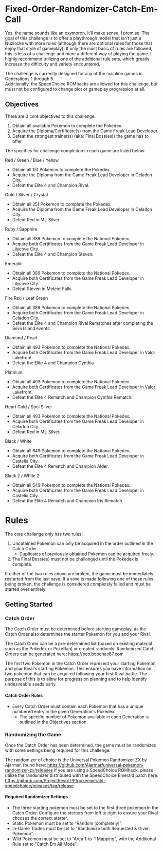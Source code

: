 # Fixed-Order-Randomizer-Catch-Em-Call
Yes, the name sounds like an oxymoron. It'll make sense, I promise. The goal of this challenge is to offer a playthrough model that isn’t just a Nuzlocke with more rules (although there are optional rules for those that enjoy that style of gameplay).  If only the most basic of rules are followed, this is less of a challenge and more a different way of playing the game.  I highly recommend utilizing one of the additional rule sets, which greatly increase the difficulty and variety encountered.

The challenge is currently designed for any of the mainline games in Generations 1 through 5.  
Additionally, the SpeedChoice ROMhacks are allowed for this challenge, but must not be configured to change plot or gameplay progression at all.


## Objectives
There are 3 core objectives to this challenge:
1. Obtain all available Pokemon to complete the Pokedex.
2. Acquire the Diploma/Certificate(s) from the Game Freak Lead Developer.
3. Defeat the strongest trainer(s) (aka: Final Boss(es)) the game has to offer.

The specifics for challenge completion in each game are listed below:

Red / Green / Blue / Yellow
- Obtain all 151 Pokemon to complete the Pokedex.
- Acquire the Diploma from the Game Freak Lead Developer in Celadon City.
- Defeat the Elite 4 and Champion Rival.

Gold / Silver / Crystal
- Obtain all 251 Pokemon to complete the Pokedex.
- Acquire the Diploma from the Game Freak Lead Developer in Celadon City.
- Defeat Red in Mt. Silver.

Ruby / Sapphire
- Obtain all 386 Pokemon to complete the National Pokedex.
- Acquire both Certificates from the Game Freak Lead Developer in Lilycove City.
- Defeat the Elite 4 and Champion Steven.

Emerald
- Obtain all 386 Pokemon to complete the National Pokedex.
- Acquire both Certificates from the Game Freak Lead Developer in Lilycove City.
- Defeat Steven in Meteor Falls.

Fire Red / Leaf Green
- Obtain all 386 Pokemon to complete the National Pokedex.
- Acquire both Certificates from the Game Freak Lead Developer in Celadon City.
- Defeat the Elite 4 and Champion Rival Rematches after completing the Sevii Island events.

Diamond / Pearl
- Obtain all 493 Pokemon to complete the National Pokedex.
- Acquire both Certificates from the Game Freak Lead Developer in Valor Lakefront.
- Defeat the Elite 4 and Champion Cynthia

Platinum
- Obtain all 493 Pokemon to complete the National Pokedex.
- Acquire both Certificates from the Game Freak Lead Developer in Valor Lakefront.
- Defeat the Elite 4 Rematch and Champion Cynthia Rematch.

Heart Gold / Soul Silver
- Obtain all 493 Pokemon to complete the National Pokedex.
- Acquire both Certificates from the Game Freak Lead Developer in Celadon City.
- Defeat Red in Mt. Silver.

Black / White
- Obtain all 649 Pokemon to complete the National Pokedex.
- Acquire both Certificates from the Game Freak Lead Developer in Castelia City.
- Defeat the Elite 4 Rematch and Champion Alder.

Black 2 / White 2
- Obtain all 649 Pokemon to complete the National Pokedex.
- Acquire both Certificates from the Game Freak Lead Developer in Castelia City.
- Defeat the Elite 4 Rematch and Champion Iris Rematch.

# Rules
The core challenge only has two rules:
1. Unobtained Pokemon can only be acquired in the order outlined in the Catch Order.
    - Duplicates of previously obtained Pokemon can be acquired freely.
2. The Final Boss(es) must not be challenged until the Pokedex is complete.

If either of the two rules above are broken, the game must be immediately restarted from the last save.  If a save is made following one of these rules being broken, the challenge is considered completely failed and must be started over entirely.

## Getting Started
### Catch Order
The Catch Order must be determined before starting gameplay, as the Catch Order also determines the starter Pokemon for you and your Rival.  

The Catch Order can be a pre-determined list (based on existing material such as the Pokedex or PokeRap) or created randomly.  Randomized Catch Orders can be generated here: https://pco.bobchao87.com

The first two Pokemon in the Catch Order represent your starting Pokemon and your Rival's starting Pokemon.  This ensures you have information on two pokemon that can be acquired following your first Rival battle.  The purpose of this is to allow for progression planning and to help identify undesireable seeds early.

#### Catch Order Rules
- Every Catch Order must contain each Pokemon that has a unique numbered entry in the given Generation's Pokedex.
    - The specific number of Pokemon available in each Generation is outlined in the Objectives section.

### Randomizing the Game
Once the Catch Order has been determined, the game must be randomized with some settings being required for this challenge.

The randomizer of choice is the Universal Pokemon Randomizer ZX by Ajarmar, found here: https://github.com/Ajarmar/universal-pokemon-randomizer-zx/releases
If you are using a SpeedChoice ROMhack, please utilize the randomizer distributed with the SpeedChoice Emerald patch here: https://github.com/ProjectRevoTPP/pokeemerald-speedchoice/releases/tag/release

#### Required Randomizer Settings
- The three starting pokemon must be set to the first three pokemon in the Catch Order.  Configure the starters from left to right to ensure your Rival chooses the correct starter.
- Static Pokemon must be set to "Random (completely)".
- In-Game Trades must be set to "Randomize both Requested & Given Pokemon".
- Wild Pokemon must be set to "Area 1-to-1 Mapping", with the Additional Rule set to "Catch Em All Mode".
